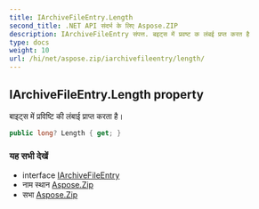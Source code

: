```yaml
---
title: IArchiveFileEntry.Length
second_title: .NET API संदर्भ के लिए Aspose.ZIP
description: IArchiveFileEntry संपत्त. बइट्स में प्रवष्ट क लंबई प्रप्त करत है
type: docs
weight: 10
url: /hi/net/aspose.zip/iarchivefileentry/length/
---
```

## IArchiveFileEntry.Length property

बाइट्स में प्रविष्टि की लंबाई प्राप्त करता है।

```csharp
public long? Length { get; }
```

### यह सभी देखें

* interface [IArchiveFileEntry](../)
* नाम स्थान [Aspose.Zip](../../iarchivefileentry/)
* सभा [Aspose.Zip](../../../)


